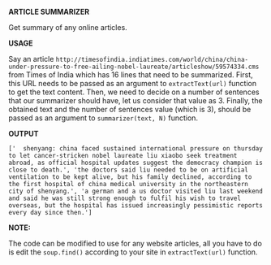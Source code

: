**ARTICLE SUMMARIZER**


Get summary of any online articles.

**USAGE**


Say an article `http://timesofindia.indiatimes.com/world/china/china-under-pressure-to-free-ailing-nobel-laureate/articleshow/59574334.cms` from Times of India which has 16 lines that need to be summarized. First, this URL needs to be passed as an argument to `extractText(url)` function to get the text content. Then, we need to decide on a number of sentences that our summarizer should have, let us consider that value as 3. Finally, the obtained text and the number of sentences value (which is 3), should be passed as an argument to `summarizer(text, N)` function.

**OUTPUT**


`['  shenyang: china faced sustained international pressure on thursday to let cancer-stricken nobel laureate liu xiaobo seek treatment abroad, as official hospital updates suggest the democracy champion is close to death.',
 'the doctors said liu needed to be on artificial ventilation to be kept alive, but his family declined, according to the first hospital of china medical university in the northeastern city of shenyang.',
 'a german and a us doctor visited liu last weekend and said he was still strong enough to fulfil his wish to travel overseas, but the hospital has issued increasingly pessimistic reports every day since then.']`

**NOTE:**


The code can be modified to use for any website articles, all you have to do is edit the `soup.find()` according to your site  in `extractText(url)` function.
